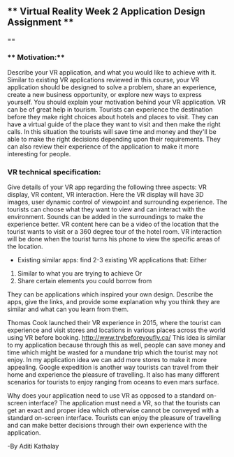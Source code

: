 ## ** Virtual Reality Week 2 Application Design Assignment **
==

### ** Motivation:** 
Describe your VR application, and what you would like to achieve with it.
Similar to existing VR applications reviewed in this course, your VR application should be 
designed to solve a problem, share an experience, create a new business opportunity, or explore 
new ways to express yourself.
You should explain your motivation behind your VR application.
VR can be of great help in tourism. Tourists can experience the destination before they make 
right choices about hotels and places to visit. They can have a virtual guide of the place they 
want to visit and then make the right calls. In this situation the tourists will save time and 
money and they'll be able to make the right decisions depending upon their requirements. 
They can also review their experience of the application to make it more interesting for people.

### **VR technical specification:** 
Give details of your VR app regarding the following three aspects: 
VR display, VR content, VR interaction.
Here the VR display will have 3D images, user dynamic control of viewpoint and surrounding 
experience. The tourists can choose what they want to view and can interact with the 
environment. Sounds can be added in the surroundings to make the experience better. VR 
content here can be a video of the location that the tourist wants to visit or a 360 degree tour of 
the hotel room. VR interaction will be done when the tourist turns his phone to view the specific 
areas of the location.
* Existing similar apps: find 2-3 existing VR applications that:
Either
1. Similar to what you are trying to achieve
Or
2. Share certain elements you could borrow from

They can be applications which inspired your own design.
Describe the apps, give the links, and provide some explanation why you think they are similar 
and what can you learn from them.

Thomas Cook launched their VR experience in 2015, where the tourist can experience and visit 
stores and locations in various places across the world using VR before booking. 
http://www.trybeforeyoufly.ca/ This idea is similar to my application because through this as well, 
people can save money and time which might be wasted for a mundane trip which the tourist 
may not enjoy. In my application idea we can add more stores to make it more appealing. Google 
expedition is another way tourists can travel from their home and experience the pleasure of 
travelling. It also has many different scenarios for tourists to enjoy ranging from oceans to even 
mars surface.

Why does your application need to use VR as opposed to a standard on-screen interface?
The application must need a VR, so that the tourists can get an exact and proper idea which 
otherwise cannot be conveyed with a standard on-screen interface. Tourists can enjoy the 
pleasure of travelling and can make better decisions through their own experience with the 
application.

-By
Aditi Kathalay
